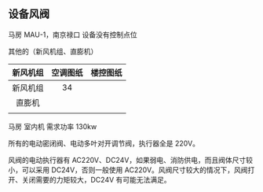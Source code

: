 ## 设备风阀

马房 MAU-1，南京禄口 设备没有控制点位

其他的（新风机组、直膨机）

| 新风机组 | 空调图纸 | 楼控图纸 |
|:----:|:----:|:----:|
| 新风机组 | 34   |      |
| 直膨机  |      |      |
|      |      |      |

马房 室内机 需求功率 130kw

所有的电动密闭阀、电动多叶对开调节阀，执行器全是 220V。

风阀的电动执行器有 AC220V、DC24V，如果弱电、消防供电，而且阀体尺寸较小，可以采用 DC24V，否则一般使用 AC220V。风阀尺寸较大的情况下，风阀打开、关闭需要的力矩较大，DC24V 有可能无法满足。
